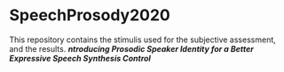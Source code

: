 # SpeechProsody2020
This repository contains the stimulis used for the subjective assessment, and the results.
***ntroducing Prosodic Speaker Identity for a Better Expressive Speech Synthesis Control***
